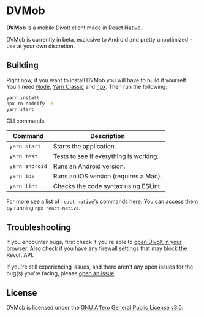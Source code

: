 # DVMob

**DVMob** is a mobile Divolt client made in React Native.

DVMob is currently in beta, exclusive to Android and pretty unoptimized - use at your own discretion.

## Building

Right now, if you want to install DVMob you will have to build it yourself. You'll need [Node](https://nodejs.org/en/), [Yarn Classic](https://classic.yarnpkg.com) and [npx](https://www.npmjs.com/package/npx). Then run the following:

```sh
yarn install
npx rn-nodeify -e
yarn start
```

CLI commands:

| Command        | Description                            |
| -------------- | -------------------------------------- |
| `yarn start`   | Starts the application.                |
| `yarn test`    | Tests to see if everything is working. |
| `yarn android` | Runs an Android version.               |
| `yarn ios`     | Runs an iOS version (requires a Mac).  |
| `yarn lint`    | Checks the code syntax using ESLint.   |

For more see a list of `react-native`'s commands [here](https://github.com/react-native-community/cli/blob/master/docs/commands.md). You can access them by running `npx react-native`.

## Troubleshooting

If you encounter bugs, first check if you're able to [open Divolt in your browser](https://divolt.xyz). Also check if you have any firewall settings that may block the Revolt API.

If you're still experiencing issues, and there aren't any open issues for the bug(s) you're facing, please [open an issue](https://github.com/fmhy/dvmob/issues).

## License

DVMob is licensed under the [GNU Affero General Public License v3.0](https://github.com/revoltchat/rvmob/blob/master/LICENSE).
